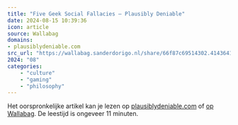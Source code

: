 ```yaml
---
title: "Five Geek Social Fallacies – Plausibly Deniable"
date: 2024-08-15 10:39:36
icon: article
source: Wallabag
domains:
- plausiblydeniable.com
src_url: "https://wallabag.sanderdorigo.nl/share/66f87c69514302.41436413"
2024: "08"
categories:
    - "culture"
    - "gaming"
    - "philosophy"
---
```

Het oorspronkelijke artikel kan je lezen op [plausiblydeniable.com](https://plausiblydeniable.com/five-geek-social-fallacies/) of [op Wallabag](https://wallabag.sanderdorigo.nl/share/66f87c69514302.41436413). De leestijd is ongeveer 11 minuten.